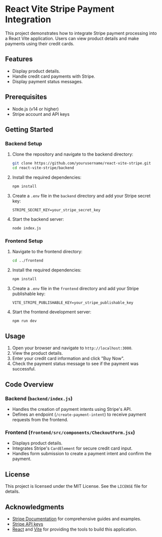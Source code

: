 # React Vite Stripe Payment Integration

This project demonstrates how to integrate Stripe payment processing into a React Vite application. Users can view product details and make payments using their credit cards.

## Features

- Display product details.
- Handle credit card payments with Stripe.
- Display payment status messages.

## Prerequisites

- Node.js (v14 or higher)
- Stripe account and API keys

## Getting Started

### Backend Setup

1. Clone the repository and navigate to the backend directory:
    ```bash
    git clone https://github.com/yourusername/react-vite-stripe.git
    cd react-vite-stripe/backend
    ```

2. Install the required dependencies:
    ```bash
    npm install
    ```

3. Create a `.env` file in the `backend` directory and add your Stripe secret key:
    ```
    STRIPE_SECRET_KEY=your_stripe_secret_key
    ```

4. Start the backend server:
    ```bash
    node index.js
    ```

### Frontend Setup

1. Navigate to the frontend directory:
    ```bash
    cd ../frontend
    ```

2. Install the required dependencies:
    ```bash
    npm install
    ```

3. Create a `.env` file in the `frontend` directory and add your Stripe publishable key:
    ```
    VITE_STRIPE_PUBLISHABLE_KEY=your_stripe_publishable_key
    ```
    
4. Start the frontend development server:
    ```bash
    npm run dev
    ```

## Usage

1. Open your browser and navigate to `http://localhost:3000`.
2. View the product details.
3. Enter your credit card information and click "Buy Now".
4. Check the payment status message to see if the payment was successful.

## Code Overview

### Backend (`backend/index.js`)

- Handles the creation of payment intents using Stripe's API.
- Defines an endpoint (`/create-payment-intent`) to receive payment requests from the frontend.

### Frontend (`frontend/src/components/CheckoutForm.jsx`)

- Displays product details.
- Integrates Stripe's `CardElement` for secure credit card input.
- Handles form submission to create a payment intent and confirm the payment.

## License

This project is licensed under the MIT License. See the `LICENSE` file for details.

## Acknowledgments

- [Stripe Documentation](https://stripe.com/docs) for comprehensive guides and examples.
- [Stripe API keys](https://docs.stripe.com/keys)
- [React](https://reactjs.org/) and [Vite](https://vitejs.dev/) for providing the tools to build this application.
